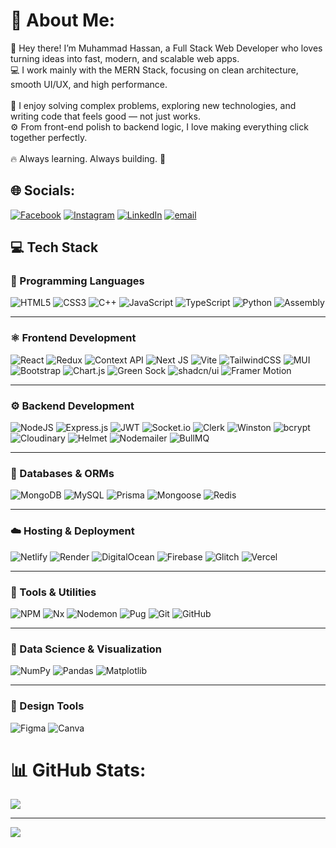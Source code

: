 # 💫 About Me:
👋 Hey there! I’m Muhammad Hassan, a Full Stack Web Developer who loves turning ideas into fast, modern, and scalable web apps.<br>💻 I work mainly with the MERN Stack, focusing on clean architecture, smooth UI/UX, and high performance.<br><br>🧠 I enjoy solving complex problems, exploring new technologies, and writing code that feels good — not just works.<br>⚙️ From front-end polish to backend logic, I love making everything click together perfectly.<br><br>🔥 Always learning. Always building. 🚀


## 🌐 Socials:
[![Facebook](https://img.shields.io/badge/Facebook-%231877F2.svg?logo=Facebook&logoColor=white)]([https://facebook.com/Hassan-Bin-Khalid](https://www.facebook.com/people/Hassan-Bin-Khalid/pfbid0mWnAjLdvGP87PsRWg28qQiMN2toipEvnxvaxdBJTpcrJfLCW6gAj9g3HkmHbY4hyl)) [![Instagram](https://img.shields.io/badge/Instagram-%23E4405F.svg?logo=Instagram&logoColor=white)](https://instagram.com/mhassan.bin.khalid) [![LinkedIn](https://img.shields.io/badge/LinkedIn-%230077B5.svg?logo=linkedin&logoColor=white)](https://linkedin.com/in/muhammad-hassan-bin-khalid) [![email](https://img.shields.io/badge/Email-D14836?logo=gmail&logoColor=white)](mailto:itxmhassan@gmail.com) 

## 💻 Tech Stack

### 🧠 Programming Languages  
![HTML5](https://img.shields.io/badge/html5-%23E34F26.svg?style=flat&logo=html5&logoColor=white)  ![CSS3](https://img.shields.io/badge/css3-%231572B6.svg?style=flat&logo=css3&logoColor=white) ![C++](https://img.shields.io/badge/c++-%2300599C.svg?style=flat&logo=c%2B%2B&logoColor=white)  ![JavaScript](https://img.shields.io/badge/javascript-%23323330.svg?style=flat&logo=javascript&logoColor=%23F7DF1E)  ![TypeScript](https://img.shields.io/badge/typescript-%23007ACC.svg?style=flat&logo=typescript&logoColor=white)  ![Python](https://img.shields.io/badge/python-3670A0?style=flat&logo=python&logoColor=ffdd54)   ![Assembly](https://img.shields.io/badge/Assembly-%23000000.svg?style=flat&logo=asm&logoColor=white)


---

### ⚛️ Frontend Development  
![React](https://img.shields.io/badge/react-%2320232a.svg?style=flat&logo=react&logoColor=%2361DAFB)  ![Redux](https://img.shields.io/badge/redux-%23593d88.svg?style=flat&logo=redux&logoColor=white)  ![Context API](https://img.shields.io/badge/Context--Api-000000?style=flat&logo=react)  ![Next JS](https://img.shields.io/badge/Next-black?style=flat&logo=next.js&logoColor=white)  ![Vite](https://img.shields.io/badge/vite-%23646CFF.svg?style=flat&logo=vite&logoColor=white)  ![TailwindCSS](https://img.shields.io/badge/tailwindcss-%2338B2AC.svg?style=flat&logo=tailwind-css&logoColor=white)  ![MUI](https://img.shields.io/badge/MUI-%230081CB.svg?style=flat&logo=mui&logoColor=white)  ![Bootstrap](https://img.shields.io/badge/bootstrap-%238511FA.svg?style=flat&logo=bootstrap&logoColor=white)  ![Chart.js](https://img.shields.io/badge/chart.js-F5788D.svg?style=flat&logo=chart.js&logoColor=white)  ![Green Sock](https://img.shields.io/badge/green%20sock-88CE02?style=flat&logo=greensock&logoColor=white) ![shadcn/ui](https://img.shields.io/badge/shadcn%2Fui-%23000000.svg?style=flat&logo=shadcnui&logoColor=white) ![Framer Motion](https://img.shields.io/badge/Framer%20Motion-%23000000.svg?style=flat&logo=framer&logoColor=white)



---

### ⚙️ Backend Development  
![NodeJS](https://img.shields.io/badge/node.js-6DA55F?style=flat&logo=node.js&logoColor=white)  ![Express.js](https://img.shields.io/badge/express.js-%23404d59.svg?style=flat&logo=express&logoColor=%2361DAFB)  ![JWT](https://img.shields.io/badge/JWT-black?style=flat&logo=JSON%20web%20tokens)  ![Socket.io](https://img.shields.io/badge/Socket.io-black?style=flat&logo=socket.io&badgeColor=010101) ![Clerk](https://img.shields.io/badge/Clerk-%235C47FF.svg?style=flat&logo=clerk&logoColor=white) ![Winston](https://img.shields.io/badge/Winston-%235C8DBC.svg?style=flat&logo=winston&logoColor=white) ![bcrypt](https://img.shields.io/badge/bcrypt-%2300A98F.svg?style=flat&logo=security&logoColor=white) ![Cloudinary](https://img.shields.io/badge/Cloudinary-%233776E0.svg?style=flat&logo=cloudinary&logoColor=white) ![Helmet](https://img.shields.io/badge/Helmet-%23000000.svg?style=flat&logo=helmet&logoColor=white) ![Nodemailer](https://img.shields.io/badge/Nodemailer-%23007BFF.svg?style=flat&logo=maildotru&logoColor=white)
![BullMQ](https://img.shields.io/badge/BullMQ-%23FF0000.svg?style=flat&logo=redis&logoColor=white)


---

### 🧩 Databases & ORMs  
![MongoDB](https://img.shields.io/badge/MongoDB-%234ea94b.svg?style=flat&logo=mongodb&logoColor=white)  ![MySQL](https://img.shields.io/badge/mysql-4479A1.svg?style=flat&logo=mysql&logoColor=white)  ![Prisma](https://img.shields.io/badge/Prisma-3982CE?style=flat&logo=Prisma&logoColor=white) ![Mongoose](https://img.shields.io/badge/Mongoose-%23880000.svg?style=flat&logo=mongoose&logoColor=white) ![Redis](https://img.shields.io/badge/Redis-%23DC382D.svg?style=flat&logo=redis&logoColor=white)



---

### ☁️ Hosting & Deployment  
![Netlify](https://img.shields.io/badge/netlify-%23000000.svg?style=flat&logo=netlify&logoColor=#00C7B7)  ![Render](https://img.shields.io/badge/Render-%46E3B7.svg?style=flat&logo=render&logoColor=white)  ![DigitalOcean](https://img.shields.io/badge/DigitalOcean-%230167ff.svg?style=flat&logo=DigitalOcean&logoColor=white)  ![Firebase](https://img.shields.io/badge/firebase-%23039BE5.svg?style=flat&logo=firebase)  ![Glitch](https://img.shields.io/badge/glitch-%233333FF.svg?style=flat&logo=glitch&logoColor=white) ![Vercel](https://img.shields.io/badge/Vercel-%23000000.svg?style=flat&logo=vercel&logoColor=white)


---

### 🧠 Tools & Utilities  
![NPM](https://img.shields.io/badge/NPM-%23CB3837.svg?style=flat&logo=npm&logoColor=white)  ![Nx](https://img.shields.io/badge/nx-143055?style=flat&logo=nx&logoColor=white)  ![Nodemon](https://img.shields.io/badge/Nodemon-%23323330.svg?style=flat&logo=nodemon&logoColor=%BBDEAD)  ![Pug](https://img.shields.io/badge/Pug-FFF?style=flat&logo=pug&logoColor=A86454)  ![Git](https://img.shields.io/badge/git-%23F05033.svg?style=flat&logo=git&logoColor=white)  ![GitHub](https://img.shields.io/badge/github-%23121011.svg?style=flat&logo=github&logoColor=white)

---

### 🧮 Data Science & Visualization  
![NumPy](https://img.shields.io/badge/numpy-%23013243.svg?style=flat&logo=numpy&logoColor=white)  ![Pandas](https://img.shields.io/badge/pandas-%23150458.svg?style=flat&logo=pandas&logoColor=white)  ![Matplotlib](https://img.shields.io/badge/Matplotlib-%23ffffff.svg?style=flat&logo=Matplotlib&logoColor=black)

---

### 🎨 Design Tools  
![Figma](https://img.shields.io/badge/figma-%23F24E1E.svg?style=flat&logo=figma&logoColor=white)  ![Canva](https://img.shields.io/badge/Canva-%2300C4CC.svg?style=flat&logo=Canva&logoColor=white)

# 📊 GitHub Stats:
![](https://nirzak-streak-stats.vercel.app/?user=mhassanbinkhalid&theme=shadow_green&hide_border=false)<br/>






---
[![](https://visitcount.itsvg.in/api?id=mhassanbinkhalid&icon=4&color=3)](https://visitcount.itsvg.in)

<!-- Proudly created with GPRM ( https://gprm.itsvg.in ) -->
